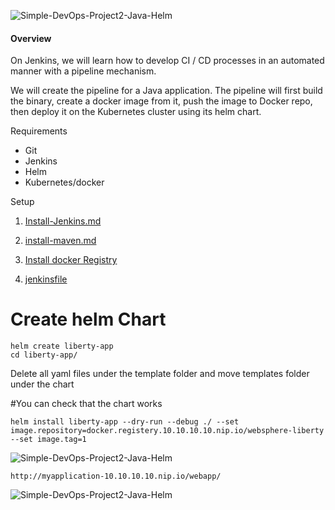 
![Simple-DevOps-Project2-Java-Helm](https://user-images.githubusercontent.com/3519706/71467177-0beebf00-27d3-11ea-806e-b879f3e652d9.png)

#### []((https://github.com/OktaySavdi/Devops/edit/master/Jenkins/Java/DevOps-Project2-Helm)#Overview)Overview

On Jenkins, we will learn how to develop CI / CD processes in an automated manner with a pipeline mechanism.

We will create the pipeline for a Java application. The pipeline will first build the binary, 
create a docker image from it, push the image to Docker repo, then deploy it on the Kubernetes cluster using its helm chart.

Requirements

 - Git 
 - Jenkins 
 - Helm
 - Kubernetes/docker

Setup

 1. [Install-Jenkins.md](Install-Jenkins.md)
 2. 
    [install-maven.md](install-maven.md)

3. 
    [Install docker Registry](https://github.com/OktaySavdi/Simple-DevOps-Project1-Java-Jenkins)

4. [jenkinsfile](jenkinsfile)

# Create helm Chart

    helm create liberty-app
    cd liberty-app/
Delete all yaml files under the template folder and move templates folder under the chart

#You can check that the chart works

    helm install liberty-app --dry-run --debug ./ --set image.repository=docker.registery.10.10.10.10.nip.io/websphere-liberty --set image.tag=1
 
 ![Simple-DevOps-Project2-Java-Helm](https://user-images.githubusercontent.com/3519706/71468569-7f92cb00-27d7-11ea-8972-e4f37c86cbb0.png)


    http://myapplication-10.10.10.10.nip.io/webapp/

![Simple-DevOps-Project2-Java-Helm](https://user-images.githubusercontent.com/3519706/71554065-62eed100-2a2b-11ea-8a77-604671f788e4.png)

